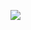 <p align="left">
  <img src="https://api.boot.dev/v1/users/public/1efa2249-6a23-4de0-9b9d-abc1e83ab176/thumbnail" >
</p>
